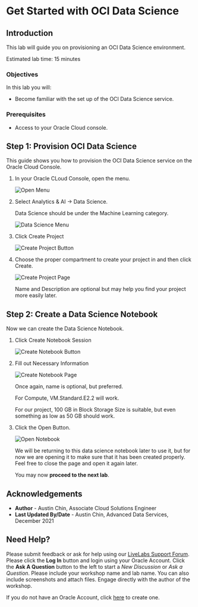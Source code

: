# Get Started with OCI Data Science

## Introduction

This lab will guide you on provisioning an OCI Data Science environment.

Estimated lab time: 15 minutes

### Objectives

In this lab you will:
* Become familiar with the set up of the OCI Data Science service.

### Prerequisites

* Access to your Oracle Cloud console.

## **Step 1:** Provision OCI Data Science

This guide shows you how to provision the OCI Data Science service on the Oracle Cloud Console.

1. In your Oracle CLoud Console, open the menu.

    ![Open Menu](./images/openmenu.png)

2. Select Analytics & AI -> Data Science.

    Data Science should be under the Machine Learning category.

    ![Data Science Menu](./images/datascienceinmenu.png)

3. Click Create Project

    ![Create Project Button](./images/createprojectbutton.png)

4. Choose the proper compartment to create your project in and then click Create.

    ![Create Project Page](./images/createprojectpage.png)

    Name and Description are optional but may help you find your project more easily later.

## **Step 2:** Create a Data Science Notebook

Now we can create the Data Science Notebook.

1. Click Create Notebook Session

    ![Create Notebook Button](./images/createnotebookbutton.png)

2. Fill out Necessary Information

    ![Create Notebook Page](./images/createnotebookpage.png)

    Once again, name is optional, but preferred.

    For Compute, VM.Standard.E2.2 will work.

    For our project, 100 GB in Block Storage Size is suitable, but even something as low as 50 GB should work.

3. Click the Open Button.

    ![Open Notebook](./images/opennotebook.png)

    We will be returning to this data science notebook later to use it, but for now we are opening it to make sure that it has been created properly.
    Feel free to close the page and open it again later.

    You may now **proceed to the next lab**.

## Acknowledgements
* **Author** - Austin Chin, Associate Cloud Solutions Engineer
* **Last Updated By/Date** - Austin Chin, Advanced Data Services, December 2021

## Need Help?
Please submit feedback or ask for help using our [LiveLabs Support Forum](https://community.oracle.com/tech/developers/categories/livelabsdiscussions). Please click the **Log In** button and login using your Oracle Account. Click the **Ask A Question** button to the left to start a *New Discussion* or *Ask a Question*.  Please include your workshop name and lab name.  You can also include screenshots and attach files.  Engage directly with the author of the workshop.

If you do not have an Oracle Account, click [here](https://profile.oracle.com/myprofile/account/create-account.jspx) to create one.
